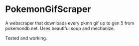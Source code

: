 PokemonGifScraper
=================

A webscraper that downloads every pkmn gif up to gen 5 from pokemondb.net. Uses beautiful soup and mechanize. 

Tested and working.
